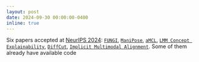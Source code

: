 ```yaml
---
layout: post
date: 2024-09-30 00:00:00-0400
inline: true
---
```


Six papers accepted at <a href="https://neurips.cc/" target="_blank">NeurIPS 2024</a>: <a href="https://arxiv.org/abs/2407.10964" target="_blank">`FUNGI`</a>, <a href="https://arxiv.org/abs/2312.06386" target="_blank">`ManiPose`</a>, <a href="https://arxiv.org/abs/2407.15580" target="_blank">`aMCL`</a>, <a href="https://jayneelparekh.github.io/LMM_Concept_Explainability/" target="_blank">`LMM Concept Explainability`</a>, <a href="https://diffcut-segmentation.github.io/" target="_blank">`DiffCut`</a>, <a href="https://ima-lmms.github.io/" target="_blank">`Implicit Multimodal Alignment`</a>. Some of them already have available code
